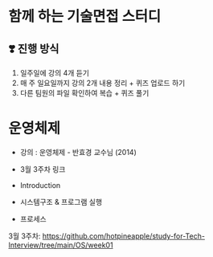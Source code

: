 # 함께 하는 기술면접 스터디
## ❣️ 진행 방식
1. 일주일에 강의 4개 듣기
2. 매 주 일요일까지 강의 2개 내용 정리 + 퀴즈 업로드 하기
3. 다른 팀원의 파일 확인하여 복습 + 퀴즈 풀기


# 운영체제
* 강의 : 운영체제 - 반효경 교수님 (2014)

* 3월 3주차 링크
 * Introduction
 * 시스템구조 & 프로그램 실행
 * 프로세스

3월 3주차: https://github.com/hotpineapple/study-for-Tech-Interview/tree/main/OS/week01
